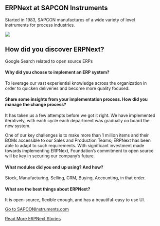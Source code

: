 <section class='top-section'>
	<h1>ERPNext at SAPCON Instruments</h1>
	<p class='lead'>Started in 1983, SAPCON manufactures of a wide variety of level instruments for process industries.</p>
	<img class='greyscale mt-5' src='/assets/foundation/img/stories/sapcon.jpg'>
</section>

## How did you discover ERPNext?

Google Search related to open source ERPs

#### Why did you choose to implement an ERP system?

To leverage our vast experiential knowledge across the organization in order to quicken deliveries and become more quality focused.

#### Share some insights from your implementation process. How did you manage the change process?

It has taken us a few attempts before we got it right. We have implemented iteratively, with each cycle each department was gradually on board the new system.

One of our key challenges is to make more than 1 million items and their BOMs accessible to our Sales and Production Teams; ERPNext has been able to adapt to such requirements. With significant investment made towards implementing ERPNext, Foundation’s commitment to open source will be key in securing our company’s future.

#### What modules did you end up using? And how?

Stock, Manufacturing, Selling, CRM, Buying, Accounting, in that order.

#### What are the best things about ERPNext?

It is open-source, flexible enough, and has a beautiful-easy to use UI.

<section class='text-center section-padding'>
	<p><a href='https://sapconinstruments.com' class='btn btn-secondary btn-sm'
		target='_blank'>Go to SAPCONInstruments.com</a></p>
	<p><a class='text-muted' href='/stories'>Read More ERPNext Stories</a></p>
</section>
